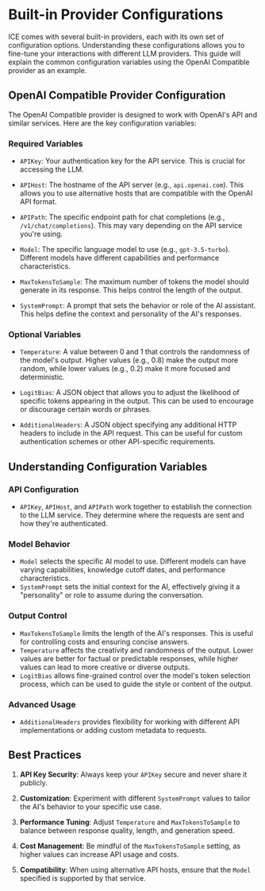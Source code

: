 # Built-in Provider Configurations

ICE comes with several built-in providers, each with its own set of configuration options. Understanding these configurations allows you to fine-tune your interactions with different LLM providers. This guide will explain the common configuration variables using the OpenAI Compatible provider as an example.

## OpenAI Compatible Provider Configuration

The OpenAI Compatible provider is designed to work with OpenAI's API and similar services. Here are the key configuration variables:

### Required Variables

- `APIKey`: Your authentication key for the API service. This is crucial for accessing the LLM.

- `APIHost`: The hostname of the API server (e.g., `api.openai.com`). This allows you to use alternative hosts that are compatible with the OpenAI API format.

- `APIPath`: The specific endpoint path for chat completions (e.g., `/v1/chat/completions`). This may vary depending on the API service you're using.

- `Model`: The specific language model to use (e.g., `gpt-3.5-turbo`). Different models have different capabilities and performance characteristics.

- `MaxTokensToSample`: The maximum number of tokens the model should generate in its response. This helps control the length of the output.

- `SystemPrompt`: A prompt that sets the behavior or role of the AI assistant. This helps define the context and personality of the AI's responses.

### Optional Variables

- `Temperature`: A value between 0 and 1 that controls the randomness of the model's output. Higher values (e.g., 0.8) make the output more random, while lower values (e.g., 0.2) make it more focused and deterministic.

- `LogitBias`: A JSON object that allows you to adjust the likelihood of specific tokens appearing in the output. This can be used to encourage or discourage certain words or phrases.

- `AdditionalHeaders`: A JSON object specifying any additional HTTP headers to include in the API request. This can be useful for custom authentication schemes or other API-specific requirements.

## Understanding Configuration Variables

### API Configuration
- `APIKey`, `APIHost`, and `APIPath` work together to establish the connection to the LLM service. They determine where the requests are sent and how they're authenticated.

### Model Behavior
- `Model` selects the specific AI model to use. Different models can have varying capabilities, knowledge cutoff dates, and performance characteristics.
- `SystemPrompt` sets the initial context for the AI, effectively giving it a "personality" or role to assume during the conversation.

### Output Control
- `MaxTokensToSample` limits the length of the AI's responses. This is useful for controlling costs and ensuring concise answers.
- `Temperature` affects the creativity and randomness of the output. Lower values are better for factual or predictable responses, while higher values can lead to more creative or diverse outputs.
- `LogitBias` allows fine-grained control over the model's token selection process, which can be used to guide the style or content of the output.

### Advanced Usage
- `AdditionalHeaders` provides flexibility for working with different API implementations or adding custom metadata to requests.

## Best Practices

1. **API Key Security**: Always keep your `APIKey` secure and never share it publicly.

2. **Customization**: Experiment with different `SystemPrompt` values to tailor the AI's behavior to your specific use case.

3. **Performance Tuning**: Adjust `Temperature` and `MaxTokensToSample` to balance between response quality, length, and generation speed.

4. **Cost Management**: Be mindful of the `MaxTokensToSample` setting, as higher values can increase API usage and costs.

5. **Compatibility**: When using alternative API hosts, ensure that the `Model` specified is supported by that service.
